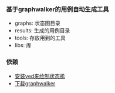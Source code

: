 ### 基于graphwalker的用例自动生成工具

- graphs: 状态图目录
- results: 生成的用例目录
- tools: 存放用到的工具
- libs: 库

### 依赖
- [安装yed来绘制状态机](https://www.yworks.com/downloads#yEd)
- [下载graphwalker](http://graphwalker.github.io/)